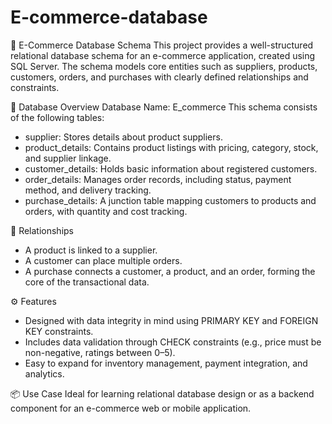# E-commerce-database

🛒 E-Commerce Database Schema
This project provides a well-structured relational database schema for an e-commerce application, created using SQL Server. The schema models core entities such as suppliers, products, customers, orders, and purchases with clearly defined relationships and constraints.

📁 Database Overview
Database Name: E_commerce
This schema consists of the following tables:
- supplier: Stores details about product suppliers.
- product_details: Contains product listings with pricing, category, stock, and supplier linkage.
- customer_details: Holds basic information about registered customers.
- order_details: Manages order records, including status, payment method, and delivery tracking.
- purchase_details: A junction table mapping customers to products and orders, with quantity and cost tracking.

🔗 Relationships
- A product is linked to a supplier.
- A customer can place multiple orders.
- A purchase connects a customer, a product, and an order, forming the core of the transactional data.

⚙️ Features
- Designed with data integrity in mind using PRIMARY KEY and FOREIGN KEY constraints.
- Includes data validation through CHECK constraints (e.g., price must be non-negative, ratings between 0–5).
- Easy to expand for inventory management, payment integration, and analytics.

📦 Use Case
Ideal for learning relational database design or as a backend component for an e-commerce web or mobile application.
